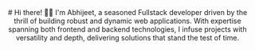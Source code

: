 <div align="center">
# Hi there! 👋🏾
 I'm Abhijeet, a seasoned Fullstack developer driven by the thrill of building robust and dynamic web applications. With expertise spanning both frontend and backend technologies, I infuse projects with versatility and depth, delivering solutions that stand the test of time.
</div>
